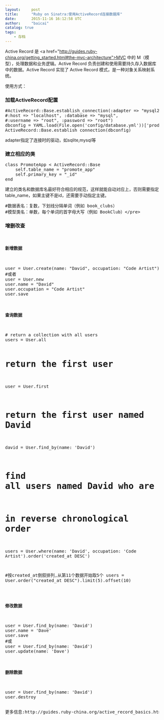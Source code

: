```yaml
---
layout:     post
title:      "Ruby on Sinatra:使用ActiveRecord连接数据库"
date:       2015-11-16 16:12:58 UTC
author:     "baicai"
catalog: true
tags:
    - 存档
---
```


Active Record 是 &lt;a href="http://guides.ruby-china.org/getting_started.html#the-mvc-architecture">MVC</a> 中的 M（模型），处理数据和业务逻辑。Active Record 负责创建和使用需要持久存入数据库中的数据。Active Record 实现了 Active Record 模式，是一种对象关系映射系统。

使用方式：
<h3>加载ActiveRecord配置</h3>
<pre class="lang:ruby decode:true">#ActiveRecord::Base.establish_connection(:adapter =&gt; "mysql2",
#:host =&gt; "localhost", :database =&gt; "mysql",
#:username =&gt; "root", :password =&gt; "root")
dbconfig = YAML.load(File.open('config/database.yml'))['production']&amp;nbsp;
ActiveRecord::Base.establish_connection(dbconfig)
</pre>
adapter指定了连接时的驱动，如sqlite,mysql等
<h3>建立相应的类</h3>
<pre class="lang:ruby decode:true">class PromoteApp &lt; ActiveRecord::Base
	self.table_name = "promote_app"
	self.primary_key = "_id"
end</pre>
建立的类名和数据库名最好符合相应的规范，这样就能自动对应上，否则需要指定table_name，如果主键不是id，还需要手动指定主键。
<pre class="lang:sh decode:true">#数据表名：复数，下划线分隔单词（例如 book_clubs）
#模型类名：单数，每个单词的首字母大写（例如 BookClub）&lt;/pre>
<h3>增删改查</h3>
<h4>新增数据</h4>
<pre class="lang:ruby decode:true">user = User.create(name: "David", occupation: "Code Artist")
#或者
user = User.new
user.name = "David"
user.occupation = "Code Artist"
user.save</pre>
<h4>查询数据</h4>
<pre class="lang:ruby decode:true"># return a collection with all users
users = User.all

# return the first user
user = User.first

# return the first user named David
david = User.find_by(name: 'David')

# find all users named David who are Code Artists and sort by created_at
# in reverse chronological order
users = User.where(name: 'David', occupation: 'Code Artist').order('created_at DESC')

#按created_at倒叙排列,从第11个数据开始取5个
users = User.order("created_at DESC").limit(5).offset(10)</pre>
<h4>修改数据</h4>
<pre class="lang:ruby decode:true">user = User.find_by(name: 'David')
user.name = 'Dave'
user.save
#或
user = User.find_by(name: 'David')
user.update(name: 'Dave')</pre>
<h4>删除数据</h4>
<pre class="lang:ruby decode:true ">user = User.find_by(name: 'David')
user.destroy</pre>
更多信息:http://guides.ruby-china.org/active_record_basics.html